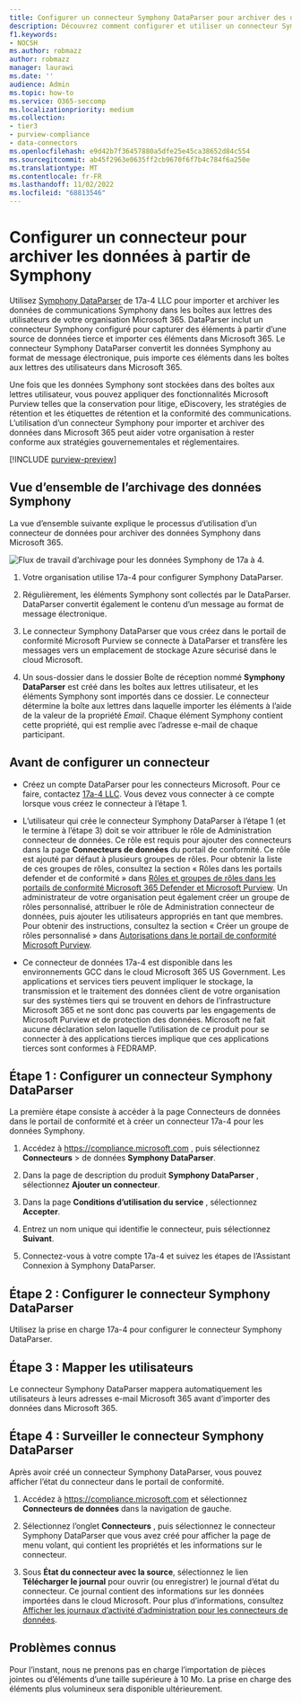 ```yaml
---
title: Configurer un connecteur Symphony DataParser pour archiver des données dans Microsoft 365
description: Découvrez comment configurer et utiliser un connecteur Symphony DataParser 17a-4 pour importer et archiver des données Symphony dans Microsoft 365.
f1.keywords:
- NOCSH
ms.author: robmazz
author: robmazz
manager: laurawi
ms.date: ''
audience: Admin
ms.topic: how-to
ms.service: O365-seccomp
ms.localizationpriority: medium
ms.collection:
- tier3
- purview-compliance
- data-connectors
ms.openlocfilehash: e9d42b7f36457880a5dfe25e45ca38652d84c554
ms.sourcegitcommit: ab45f2963e0635ff2cb9670f6f7b4c784f6a250e
ms.translationtype: MT
ms.contentlocale: fr-FR
ms.lasthandoff: 11/02/2022
ms.locfileid: "68813546"
---
```

# <a name="set-up-a-connector-to-archive-data-from-symphony"></a>Configurer un connecteur pour archiver les données à partir de Symphony

Utilisez [Symphony DataParser](https://www.17a-4.com/Symphony-dataparser/) de 17a-4 LLC pour importer et archiver les données de communications Symphony dans les boîtes aux lettres des utilisateurs de votre organisation Microsoft 365. DataParser inclut un connecteur Symphony configuré pour capturer des éléments à partir d’une source de données tierce et importer ces éléments dans Microsoft 365. Le connecteur Symphony DataParser convertit les données Symphony au format de message électronique, puis importe ces éléments dans les boîtes aux lettres des utilisateurs dans Microsoft 365.

Une fois que les données Symphony sont stockées dans des boîtes aux lettres utilisateur, vous pouvez appliquer des fonctionnalités Microsoft Purview telles que la conservation pour litige, eDiscovery, les stratégies de rétention et les étiquettes de rétention et la conformité des communications. L’utilisation d’un connecteur Symphony pour importer et archiver des données dans Microsoft 365 peut aider votre organisation à rester conforme aux stratégies gouvernementales et réglementaires.

[!INCLUDE [purview-preview](../includes/purview-preview.md)]

## <a name="overview-of-archiving-symphony-data"></a>Vue d’ensemble de l’archivage des données Symphony

La vue d’ensemble suivante explique le processus d’utilisation d’un connecteur de données pour archiver des données Symphony dans Microsoft 365.

![Flux de travail d’archivage pour les données Symphony de 17a à 4.](../media/SymphonyDataParserConnectorWorkflow.png)

1. Votre organisation utilise 17a-4 pour configurer Symphony DataParser.

2. Régulièrement, les éléments Symphony sont collectés par le DataParser. DataParser convertit également le contenu d’un message au format de message électronique.

3. Le connecteur Symphony DataParser que vous créez dans le portail de conformité Microsoft Purview se connecte à DataParser et transfère les messages vers un emplacement de stockage Azure sécurisé dans le cloud Microsoft.

4. Un sous-dossier dans le dossier Boîte de réception nommé **Symphony DataParser** est créé dans les boîtes aux lettres utilisateur, et les éléments Symphony sont importés dans ce dossier. Le connecteur détermine la boîte aux lettres dans laquelle importer les éléments à l’aide de la valeur de la propriété *Email*. Chaque élément Symphony contient cette propriété, qui est remplie avec l’adresse e-mail de chaque participant.

## <a name="before-you-set-up-a-connector"></a>Avant de configurer un connecteur

- Créez un compte DataParser pour les connecteurs Microsoft. Pour ce faire, contactez [17a-4 LLC](https://www.17a-4.com/contact/). Vous devez vous connecter à ce compte lorsque vous créez le connecteur à l’étape 1.

- L’utilisateur qui crée le connecteur Symphony DataParser à l’étape 1 (et le termine à l’étape 3) doit se voir attribuer le rôle de Administration connecteur de données. Ce rôle est requis pour ajouter des connecteurs dans la page **Connecteurs de données** du portail de conformité. Ce rôle est ajouté par défaut à plusieurs groupes de rôles. Pour obtenir la liste de ces groupes de rôles, consultez la section « Rôles dans les portails defender et de conformité » dans [Rôles et groupes de rôles dans les portails de conformité Microsoft 365 Defender et Microsoft Purview](../security/office-365-security/permissions-in-the-security-and-compliance-center.md#roles-in-the-defender-and-compliance-portals). Un administrateur de votre organisation peut également créer un groupe de rôles personnalisé, attribuer le rôle de Administration connecteur de données, puis ajouter les utilisateurs appropriés en tant que membres. Pour obtenir des instructions, consultez la section « Créer un groupe de rôles personnalisé » dans [Autorisations dans le portail de conformité Microsoft Purview](microsoft-365-compliance-center-permissions.md#create-a-custom-role-group).

- Ce connecteur de données 17a-4 est disponible dans les environnements GCC dans le cloud Microsoft 365 US Government. Les applications et services tiers peuvent impliquer le stockage, la transmission et le traitement des données client de votre organisation sur des systèmes tiers qui se trouvent en dehors de l’infrastructure Microsoft 365 et ne sont donc pas couverts par les engagements de Microsoft Purview et de protection des données. Microsoft ne fait aucune déclaration selon laquelle l’utilisation de ce produit pour se connecter à des applications tierces implique que ces applications tierces sont conformes à FEDRAMP.

## <a name="step-1-set-up-a-symphony-dataparser-connector"></a>Étape 1 : Configurer un connecteur Symphony DataParser

La première étape consiste à accéder à la page Connecteurs de données dans le portail de conformité et à créer un connecteur 17a-4 pour les données Symphony.

1. Accédez à <https://compliance.microsoft.com> , puis sélectionnez **Connecteurs** >  de données **Symphony DataParser**.

2. Dans la page de description du produit **Symphony DataParser** , sélectionnez **Ajouter un connecteur**.

3. Dans la page **Conditions d’utilisation du service** , sélectionnez **Accepter**.

4. Entrez un nom unique qui identifie le connecteur, puis sélectionnez **Suivant**.

5. Connectez-vous à votre compte 17a-4 et suivez les étapes de l’Assistant Connexion à Symphony DataParser.

## <a name="step-2-configure-the-symphony-dataparser-connector"></a>Étape 2 : Configurer le connecteur Symphony DataParser

Utilisez la prise en charge 17a-4 pour configurer le connecteur Symphony DataParser.

## <a name="step-3-map-users"></a>Étape 3 : Mapper les utilisateurs

Le connecteur Symphony DataParser mappera automatiquement les utilisateurs à leurs adresses e-mail Microsoft 365 avant d’importer des données dans Microsoft 365.

## <a name="step-4-monitor-the-symphony-dataparser-connector"></a>Étape 4 : Surveiller le connecteur Symphony DataParser

Après avoir créé un connecteur Symphony DataParser, vous pouvez afficher l’état du connecteur dans le portail de conformité.

1. Accédez à <https://compliance.microsoft.com> et sélectionnez **Connecteurs de données** dans la navigation de gauche.

2. Sélectionnez l’onglet **Connecteurs** , puis sélectionnez le connecteur Symphony DataParser que vous avez créé pour afficher la page de menu volant, qui contient les propriétés et les informations sur le connecteur.

3. Sous **État du connecteur avec la source**, sélectionnez le lien **Télécharger le journal** pour ouvrir (ou enregistrer) le journal d’état du connecteur. Ce journal contient des informations sur les données importées dans le cloud Microsoft. Pour plus d’informations, consultez [Afficher les journaux d’activité d’administration pour les connecteurs de données](data-connector-admin-logs.md).

## <a name="known-issues"></a>Problèmes connus

Pour l’instant, nous ne prenons pas en charge l’importation de pièces jointes ou d’éléments d’une taille supérieure à 10 Mo. La prise en charge des éléments plus volumineux sera disponible ultérieurement.
